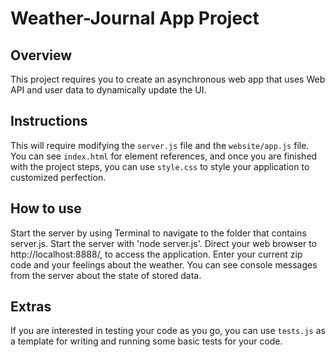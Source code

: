 # Weather-Journal App Project

## Overview
This project requires you to create an asynchronous web app that uses Web API and user data to dynamically update the UI.

## Instructions
This will require modifying the `server.js` file and the `website/app.js` file. You can see `index.html` for element references, and once you are finished with the project steps, you can use `style.css` to style your application to customized perfection.

## How to use
Start the server by using Terminal to navigate to the folder that contains server.js.
Start the server with 'node server.js'.
Direct your web browser to http://localhost:8888/, to access the application.
Enter your current zip code and your feelings about the weather.
You can see console messages from the server about the state of stored data.


## Extras
If you are interested in testing your code as you go, you can use `tests.js` as a template for writing and running some basic tests for your code.
